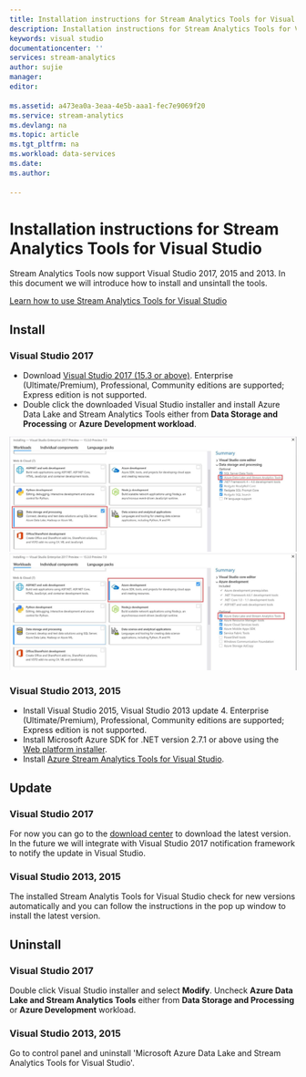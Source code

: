 ```yaml
---
title: Installation instructions for Stream Analytics Tools for Visual Studio | Microsoft Docs
description: Installation instructions for Stream Analytics Tools for Visual Studio
keywords: visual studio
documentationcenter: ''
services: stream-analytics
author: sujie
manager: 
editor: 

ms.assetid: a473ea0a-3eaa-4e5b-aaa1-fec7e9069f20
ms.service: stream-analytics
ms.devlang: na
ms.topic: article
ms.tgt_pltfrm: na
ms.workload: data-services
ms.date: 
ms.author: 

---
```

# Installation instructions for Stream Analytics Tools for Visual Studio
Stream Analytics Tools now support Visual Studio 2017, 2015 and 2013. In this document we will introduce how to install and unsintall the tools.

[Learn how to use Stream Analytics Tools for Visual Studio](https://docs.microsoft.com/en-us/azure/stream-analytics/stream-analytics-tools-for-visual-studio)

## Install
### Visual Studio 2017
* Download [Visual Studio 2017 (15.3 or above)](https://www.visualstudio.com/). Enterprise (Ultimate/Premium), Professional, Community editions are supported; Express edition is not supported. 
* Double click the downloaded Visual Studio installer and install Azure Data Lake and Stream Analytics Tools either from **Data Storage and Processing** or **Azure Development workload**.

![Install Stream Analytics Tools for Visual Studio 1](./media/stream-analytics-tools-for-vs/stream-analytics-tools-for-vs-2017-install-01.png)
![Install Stream Analytics Tools for Visual Studio 2](./media/stream-analytics-tools-for-vs/stream-analytics-tools-for-vs-2017-install-02.png)


### Visual Studio 2013, 2015
* Install Visual Studio 2015, Visual Studio 2013 update 4. Enterprise (Ultimate/Premium), Professional, Community editions are supported; Express edition is not supported. 
* Install Microsoft Azure SDK for .NET version 2.7.1 or above using the [Web platform installer](http://www.microsoft.com/web/downloads/platform.aspx).
* Install [Azure Stream Analytics Tools for Visual Studio](http://aka.ms/asatoolsvs).



## Update

### Visual Studio 2017
For now you can go to the [download center](https://www.microsoft.com/en-us/download/details.aspx?id=54630) to download the latest version. In the future we will integrate with Visual Studio 2017 notification framework to notify the update in Visual Studio.

### Visual Studio 2013, 2015
The installed Stream Analytis Tools for Visual Studio check for new versions automatically and you can follow the instructions in the pop up window to install the latest version. 


## Uninstall

### Visual Studio 2017
Double click Visual Studio installer and select **Modify**. Uncheck **Azure Data Lake and Stream Analytics Tools** either from **Data Storage and Processing** or **Azure Development** workload.

### Visual Studio 2013, 2015
Go to control panel and uninstall 'Microsoft Azure Data Lake and Stream Analytics Tools for Visual Studio'.






